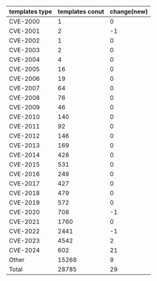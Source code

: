 | templates type | templates conut | change(new) |
| --- | --- | --- |
| CVE-2000 | 1 | 0 |
| CVE-2001 | 2 | -1 |
| CVE-2002 | 1 | 0 |
| CVE-2003 | 2 | 0 |
| CVE-2004 | 4 | 0 |
| CVE-2005 | 16 | 0 |
| CVE-2006 | 19 | 0 |
| CVE-2007 | 64 | 0 |
| CVE-2008 | 76 | 0 |
| CVE-2009 | 46 | 0 |
| CVE-2010 | 140 | 0 |
| CVE-2011 | 92 | 0 |
| CVE-2012 | 146 | 0 |
| CVE-2013 | 169 | 0 |
| CVE-2014 | 428 | 0 |
| CVE-2015 | 531 | 0 |
| CVE-2016 | 249 | 0 |
| CVE-2017 | 427 | 0 |
| CVE-2018 | 479 | 0 |
| CVE-2019 | 572 | 0 |
| CVE-2020 | 708 | -1 |
| CVE-2021 | 1760 | 0 |
| CVE-2022 | 2441 | -1 |
| CVE-2023 | 4542 | 2 |
| CVE-2024 | 602 | 21 |
| Other | 15268 | 9 |
| Total | 28785 | 29 |
